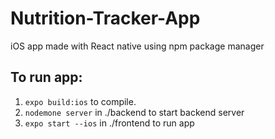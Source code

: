 # Nutrition-Tracker-App
iOS app made with React native using npm package manager

## To run app:
  1. `expo build:ios` to compile.
  2. `nodemone server` in ./backend to start backend server
  2. `expo start --ios` in ./frontend to run app
